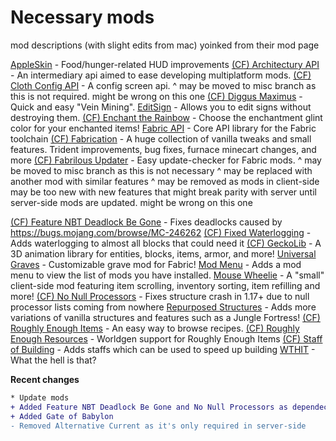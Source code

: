 # Necessary mods
mod descriptions (with slight edits from mac) yoinked from their mod page

[AppleSkin](https://www.modrinth.com/mod/appleskin) - Food/hunger-related HUD improvements
[(CF) Architectury API](https://www.curseforge.com/minecraft/mc-mods/architectury-fabric) - An intermediary api aimed to ease developing multiplatform mods.
[(CF) Cloth Config API](https://www.curseforge.com/minecraft/mc-mods/cloth-config) - A config screen api.
^ may be moved to misc branch as this is not required. might be wrong on this one
[(CF) Diggus Maximus](https://www.curseforge.com/minecraft/mc-mods/diggus-maximus) -  Quick and easy "Vein Mining".
[EditSign](https://www.modrinth.com/mod/editsign) - Allows you to edit signs without destroying them.
[(CF) Enchant the Rainbow](https://www.curseforge.com/minecraft/mc-mods/enchant-the-rainbow) - Choose the enchantment glint color for your enchanted items!
[Fabric API](https://www.modrinth.com/mod/fabric-api) - Core API library for the Fabric toolchain
[(CF) Fabrication](https://www.curseforge.com/minecraft/mc-mods/fabrication) - A huge collection of vanilla tweaks and small features. Trident improvements, bug fixes, furnace minecart changes, and more
[(CF) Fabrilous Updater](https://www.curseforge.com/minecraft/mc-mods/fabrilous-updater) - Easy update-checker for Fabric mods.
 ^ may be moved to misc branch as this is not necessary
 ^ may be replaced with another mod with similar features
 ^ may be removed as mods in client-side may be too new with new features that might break parity with server until server-side mods are updated. might be wrong on this one

[(CF) Feature NBT Deadlock Be Gone](https://www.curseforge.com/minecraft/mc-mods/feature-nbt-deadlock-be-gone) - Fixes deadlocks caused by https://bugs.mojang.com/browse/MC-246262
[(CF) Fixed Waterlogging](https://www.curseforge.com/minecraft/mc-mods/fixed-waterlogging) - Adds waterlogging to almost all blocks that could need it
[(CF) GeckoLib](https://www.curseforge.com/minecraft/mc-mods/geckolib) - A 3D animation library for entities, blocks, items, armor, and more!
[Universal Graves](https://www.modrinth.com/mod/universal-graves) - Customizable grave mod for Fabric!
[Mod Menu](https://www.modrinth.com/mod/modmenu) - Adds a mod menu to view the list of mods you have installed.
[Mouse Wheelie](https://www.modrinth.com/mod/mouse-wheelie/versions) - A "small" client-side mod featuring item scrolling, inventory sorting, item refilling and more!
[(CF) No Null Processors](https://www.curseforge.com/minecraft/mc-mods/no-null-processors) - Fixes structure crash in 1.17+ due to null processor lists coming from nowhere
[Repurposed Structures](https://www.modrinth.com/mod/repurposed-structures-fabric) - Adds more variations of vanilla structures and features such as a Jungle Fortress!
[(CF) Roughly Enough Items](https://www.curseforge.com/minecraft/mc-mods/roughly-enough-items) - An easy way to browse recipes.
[(CF) Roughly Enough Resources](https://www.curseforge.com/minecraft/mc-mods/roughly-enough-resources) - Worldgen support for Roughly Enough Items
[(CF) Staff of Building](https://www.curseforge.com/minecraft/mc-mods/staff-of-building) - Adds staffs which can be used to speed up building
[WTHIT](https://www.modrinth.com/mod/wthit) - What the hell is that?

**Recent changes**

```````diff
* Update mods
+ Added Feature NBT Deadlock Be Gone and No Null Processors as dependecies for Repurposed Structures
+ Added Gate of Babylon
- Removed Alternative Current as it's only required in server-side

